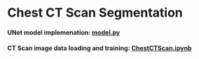 # Chest CT Scan Segmentation

#### UNet model implemenation: [model.py](model.py)

#### CT Scan image data loading and training: [ChestCTScan.ipynb](ChestCTScan.ipynb)
